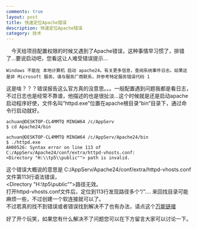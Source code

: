 ```yaml
---
comments: true
layout: post
title: 快速定位Apache错误
description: 快速定位Apache错误
category: 技术
---
```


&emsp;今天给项目配置权限的时候又遇到了Apache错误，这种事情早习惯了，排错了...要说启动吧，您看这让人难受错误提示...

    Windows 不能在 本地计算机 启动 apache24。有关更多信息，查阅系统事件日志。如果这是非 Microsoft 服务，请与服务厂商联系，并参考特定服务错误代码 1

这是啥？？？错误报告这么官方真的没意思。。。一般配置遇到问题我都是看日志，不过日志也是经常不靠谱，他描述的也是很扯淡...这个时候就是还是启动apache启动程序好使，文件名叫“httpd.exe”位置在apache根目录“bin”目录下，通过命令行启动就好。

    achuan@DESKTOP-CL4MMTQ MINGW64 /c/AppServ
    $ cd Apache24/bin

    achuan@DESKTOP-CL4MMTQ MINGW64 /c/AppServ/Apache24/bin
    $ ./httpd.exe
    AH00526: Syntax error on line 113 of C:/AppServ/Apache24/conf/extra/httpd-vhosts.conf:
    <Directory "H:\\tp5\\public""> path is invalid.

这个错误大概说的意思是 C:/AppServ/Apache24/conf/extra/httpd-vhosts.conf 文件第113行语法错误，  
<Directory "H:\tp5\public"">路径无效。  
打开httpd-vhosts.conf文件后，定位到113行发现路径多个“/”....
来回找目录可能麻烦一些，不过创建一个软连接就可以了。  
不过若真的找不到错误或者错误找到解决不了也有办法，请点这个[万能链接][1]

好了开个玩笑，如果您有什么解决不了问题您可以在下方留言大家可以讨论一下。


[1]: https://www.google.com/
